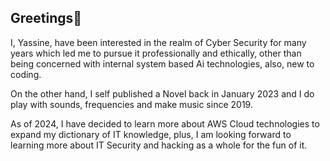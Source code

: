 ## Greetings👋

I, Yassine, have been interested in the realm of Cyber Security for many years which led me to pursue it professionally and ethically, other than being concerned with internal system based Ai technologies, also, new to coding.

On the other hand, I self published a Novel back in January 2023 and I do play with sounds, frequencies and make music since 2019.

As of 2024, I have decided to learn more about AWS Cloud technologies to expand my dictionary of IT knowledge, plus, I am looking forward to learning more about IT Security and hacking as a whole for the fun of it.
<!--
**Yassinebelmostafa/Yassinebelmostafa** is a ✨ _special_ ✨ repository because its `README.md` (this file) appears on your GitHub profile.

Here are some ideas to get you started:

- 🔭 I’m currently working on ...
- 🌱 I’m currently learning ...
- 👯 I’m looking to collaborate on ...
- 🤔 I’m looking for help with ...
- 💬 Ask me about ...
- 📫 How to reach me: ...
- 😄 Pronouns: ...
- ⚡ Fun fact: ...
-->
